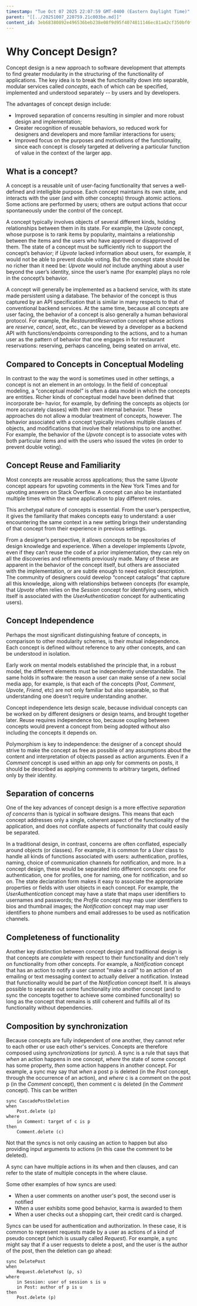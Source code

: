```yaml
---
timestamp: "Tue Oct 07 2025 22:07:59 GMT-0400 (Eastern Daylight Time)"
parent: "[[../20251007_220759.21c003be.md]]"
content_id: 3eb68380892e496536beb238e08f9d95f4074811146ec81a42cf350bf0f286b5
---
```


# Why Concept Design?

Concept design is a new approach to software development that attempts to find
greater modularity in the structuring of the functionality of applications. The
key idea is to break the functionality down into separable, modular services
called _concepts_, each of which can be specified, implemented and understood
separately -- by users and by developers.

The advantages of concept design include:

- Improved separation of concerns resulting in simpler and more robust design
  and implementation;
- Greater recognition of reusable behaviors, so reduced work for designers and
  developers and more familiar interactions for users;
- Improved focus on the purposes and motivations of the functionality, since
  each concept is closely targeted at delivering a particular function of value
  in the context of the larger app.

## What is a concept?

A concept is a reusable unit of user-facing functionality that serves a
well-defined and intelligible purpose. Each concept maintains its own state, and
interacts with the user (and with other concepts) through atomic actions. Some
actions are performed by users; others are output actions that occur
spontaneously under the control of the concept.

A concept typically involves objects of several different kinds, holding
relationships between them in its state. For example, the _Upvote_ concept,
whose purpose is to rank items by popularity, maintains a relationship between
the items and the users who have approved or disapproved of them. The state of a
concept must be sufficiently rich to support the concept’s behavior; if _Upvote_
lacked information about users, for example, it would not be able to prevent
double voting. But the concept state should be no richer than it need be:
_Upvote_ would _not_ include anything about a user beyond the user’s identity,
since the user’s name (for example) plays no role in the concept’s behavior.

A concept will generally be implemented as a backend service, with its state
made persistent using a database. The behavior of the concept is thus captured
by an API specification that is similar in many respects to that of conventional
backend services. At the same time, because all concepts are user facing, the
behavior of a concept is also generally a human behavioral protocol. For
example, the _RestaurantReservation_ concept whose actions are _reserve_,
_cancel_, _seat_, etc., can be viewed by a developer as a backend API with
functions/endpoints corresponding to the actions, and to a human user as the
pattern of behavior that one engages in for restaurant reservations: reserving,
perhaps canceling, being seated on arrival, etc.

## Compared to Concepts in Conceptual Modeling

In contrast to the way the word is sometimes used in other settings, a concept
is not an element in an ontology. In the field of conceptual modeling, a
“conceptual model” is often a data model in which the concepts are entities.
Richer kinds of conceptual model have been defined that incorporate be- havior,
for example, by defining the concepts as objects (or more accurately classes)
with their own internal behavior. These approaches do not allow a modular
treatment of concepts, however. The behavior associated with a concept typically
involves multiple classes of objects, and modifications that involve their
relationships to one another. For example, the behavior of the _Upvote_ concept
is to associate votes with both particular items and with the users who issued
the votes (in order to prevent double voting).

## Concept Reuse and Familiarity

Most concepts are reusable across applications; thus the same _Upvote_ concept
appears for upvoting comments in the New York Times and for upvoting answers on
Stack Overflow. A concept can also be instantiated multiple times within the
same application to play different roles.

This archetypal nature of concepts is essential. From the user’s perspective, it
gives the familiarity that makes concepts easy to understand: a user
encountering the same context in a new setting brings their understanding of
that concept from their experience in previous settings.

From a designer’s perspective, it allows concepts to be repositories of design
knowledge and experience. When a developer implements _Upvote_, even if they
can’t reuse the code of a prior implementation, they can rely on all the
discoveries and refinements previously made. Many of these are apparent in the
behavior of the concept itself, but others are associated with the
implementation, or are subtle enough to need explicit description. The community
of designers could develop “concept catalogs” that capture all this knowledge,
along with relationships between concepts (for example, that _Upvote_ often
relies on the _Session_ concept for identifying users, which itself is
associated with the _UserAuthentication_ concept for authenticating users).

## Concept Independence

Perhaps the most significant distinguishing feature of concepts, in comparison
to other modularity schemes, is their mutual independence. Each concept is
defined without reference to any other concepts, and can be understood in
isolation.

Early work on mental models established the principle that, in a robust model,
the different elements must be independently understandable. The same holds in
software: the reason a user can make sense of a new social media app, for
example, is that each of the concepts (_Post_, _Comment_, _Upvote_, _Friend_,
etc) are not only familiar but also separable, so that understanding one doesn’t
require understanding another.

Concept independence lets design scale, because individual concepts can be
worked on by different designers or design teams, and brought together later.
Reuse requires independence too, because coupling between concepts would prevent
a concept from being adopted without also including the concepts it depends on.

Polymorphism is key to independence: the designer of a concept should strive to
make the concept as free as possible of any assumptions about the content and
interpretation of objects passed as action arguments. Even if a _Comment_
concept is used within an app only for comments on posts, it should be described
as applying comments to arbitrary targets, defined only by their identity.

## Separation of concerns

One of the key advances of concept design is a more effective _separation of
concerns_ than is typical in software designs. This means that each concept
addresses only a single, coherent aspect of the functionality of the
application, and does not conflate aspects of functionality that could easily be
separated.

In a traditional design, in contrast, concerns are often conflated, especially
around objects (or classes). For example, it is common for a _User_ class to
handle all kinds of functions associated with users: authentication, profiles,
naming, choice of communication channels for notification, and more. In a
concept design, these would be separated into different concepts: one for
authentication, one for profiles, one for naming, one for notification, and so
on. The state declaration form makes it easy to associate the appropriate
properties or fields with user objects in each concept. For example, the
_UserAuthentication_ concept may have a state that maps user identifiers to
usernames and passwords; the _Profile_ concept may map user identifiers to bios
and thumbnail images; the _Notification_ concept may map user identifiers to
phone numbers and email addresses to be used as notification channels.

## Completeness of functionality

Another key distinction between concept design and traditional design is that
concepts are _complete_ with respect to their functionality and don't rely on
functionality from other concepts. For example, a _Notification_ concept that
has an action to notify a user cannot "make a call" to an action of an emailing
or text messaging context to actually deliver a notification. Instead that
functionality would be part of the _Notification_ concept itself. It is always
possible to separate out some functionality into another concept (and to sync
the concepts together to achieve some combined functionality) so long as the
concept that remains is still coherent and fulfills all of its functionality
without dependencies.

## Composition by synchronization

Because concepts are fully independent of one another, they cannot refer to each
other or use each other's services. Concepts are therefore composed using
_synchronizations_ (or _syncs_). A sync is a rule that says that _when_ an
action happens in one concept, _where_ the state of some concept has some
property, _then_ some action happens in another concept. For example, a sync may
say that _when_ a post p is deleted (in the _Post_ concept, through the
occurrence of an action), and _where_ c is a comment on the post p (in the
_Comment_ concept), then comment c is deleted (in the _Comment_ concept). This
can be written

```
sync CascadePostDeletion
when 
	Post.delete (p)
where 
	in Comment: target of c is p
then 
	Comment.delete (c)
```

Not that the syncs is not only causing an action to happen but also providing
input arguments to actions (in this case the comment to be deleted).

A sync can have multiple actions in its when and then clauses, and can refer to
the state of multiple concepts in the where clause.

Some other examples of how syncs are used:

- When a user comments on another user's post, the second user is notified
- When a user exhibits some good behavior, karma is awarded to them
- When a user checks out a shopping cart, their credit card is charged.

Syncs can be used for authentication and authorization. In these case, it is
common to represent requests made by a user as actions of a kind of pseudo
concept (which is usually called _Request_). For example, a sync might say that
if a user requests to delete a post, and the user is the author of the post,
then the deletion can go ahead:

```
sync DeletePost
when 
	Request.deletePost (p, s)
where 
	in Session: user of session s is u
	in Post: author of p is u
then 
	Post.delete (p)
```
